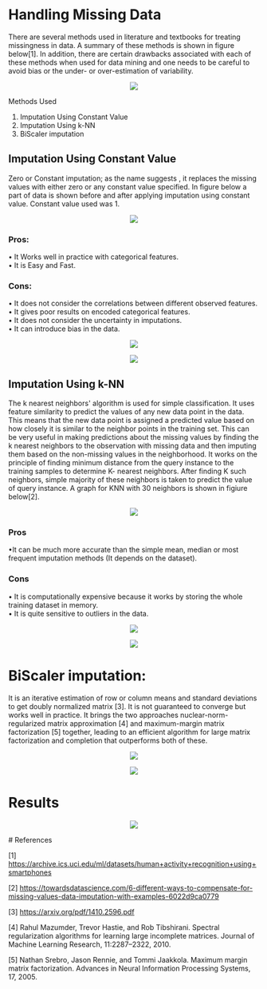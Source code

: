 # Handling Missing Data
There are several methods used in literature and textbooks for treating missingness in data. A summary of these methods is shown in figure below[1]. In addition, there are certain drawbacks associated with each of these methods when used for data mining and one needs to be careful to avoid bias or the under- or over-estimation of variability. 

<p align = "center">
<img src = "https://github.com/hahmadraza/Handling-Missing-Data-using-ML-techniques/blob/master/Images/missing%20Data%20Mechanism.jpg">
</p>

Methods Used
1) Imputation Using Constant Value
2) Imputation Using k-NN
3) BiScaler imputation
## Imputation Using Constant Value
Zero or Constant imputation; as the name suggests , it replaces the missing values with either zero or any constant value specified. In figure below a part of data is shown before and after applying imputation using constant value. Constant value used was 1.

<p align = "center">
<img src = "https://github.com/hahmadraza/Handling-Missing-Data-using-ML-techniques/blob/master/Images/Constant_Imputation.jpg">
</p>

### Pros:
• It Works well in practice with categorical features.  
• It is Easy and Fast.
### Cons:
• It does not consider the correlations between different observed features.  
• It gives poor results on encoded categorical features.  
• It does not consider the uncertainty in imputations.  
• It can introduce bias in the data.  

<p align = "center">
<img src = "https://github.com/hahmadraza/Handling-Missing-Data-using-ML-techniques/blob/master/Images/Result_Constant_Value.jpg">
</p>

<p align = "center">
<img src = "https://github.com/hahmadraza/Handling-Missing-Data-using-ML-techniques/blob/master/Images/CM_constant_vlaue.jpg">
</p>

## Imputation Using k-NN
The k nearest neighbors' algorithm is used for simple classification. It uses feature similarity to predict the values of any new data point in the data. This means that the new data point is assigned a predicted value based on how closely it is similar to the neighbor points in the training set. This can be very useful in making predictions about the missing values by finding the k nearest neighbors to the observation with missing data and then imputing them based on the non-missing values in the neighborhood.
It works on the principle of finding minimum distance from the query instance to the training samples to determine K- nearest neighbors. After finding K such neighbors, simple majority of these neighbors is taken to predict the value of query instance. A graph for KNN with 30 neighbors is shown in figiure below[2].

<p align = "center">
<img src = "https://github.com/hahmadraza/Handling-Missing-Data-using-ML-techniques/blob/master/Images/KNN_Imputation.jpg">
</p>

### Pros
•It can be much more accurate than the simple mean, median or most frequent imputation methods (It depends on the dataset).  
### Cons
• It is computationally expensive because it works by storing the whole training dataset in memory.  
• It is quite sensitive to outliers in the data.  

<p align = "center">
<img src = "https://github.com/hahmadraza/Handling-Missing-Data-using-ML-techniques/blob/master/Images/Result_KNN.jpg">
</p>

<p align = "center">
<img src = "https://github.com/hahmadraza/Handling-Missing-Data-using-ML-techniques/blob/master/Images/CM_KNN.jpg">
</p>

# BiScaler imputation: 
It is an iterative estimation of row or column means and standard deviations to get doubly normalized matrix [3]. It is not guaranteed to converge but works well in practice. It brings the two approaches nuclear-norm-regularized matrix approximation [4] and maximum-margin matrix factorization [5] together, leading to an efficient algorithm for large matrix factorization and completion that outperforms both of these.

<p align = "center">
<img src = "https://github.com/hahmadraza/Handling-Missing-Data-using-ML-techniques/blob/master/Images/Reult_Biscalar.jpg">
</p>

<p align = "center">
<img src = "https://github.com/hahmadraza/Handling-Missing-Data-using-ML-techniques/blob/master/Images/CM_Biscalar.jpg">
</p>

# Results
<p align = "center">
<img src = "https://github.com/hahmadraza/Handling-Missing-Data-using-ML-techniques/blob/master/Images/Rsults.JPG">
</p>
# References

[1] https://archive.ics.uci.edu/ml/datasets/human+activity+recognition+using+smartphones

[2] https://towardsdatascience.com/6-different-ways-to-compensate-for-missing-values-data-imputation-with-examples-6022d9ca0779

[3] https://arxiv.org/pdf/1410.2596.pdf

[4] Rahul Mazumder, Trevor Hastie, and Rob Tibshirani. Spectral regularization algorithms for learning large incomplete matrices. Journal of Machine Learning Research, 11:2287–2322, 2010.

[5] Nathan Srebro, Jason Rennie, and Tommi Jaakkola. Maximum margin matrix factorization. Advances in Neural Information Processing Systems, 17, 2005.
